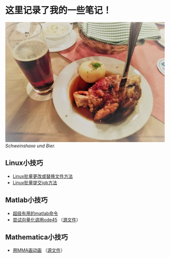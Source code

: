 # 这里记录了我的一些笔记！

![lecker](./figs/lecker_small.jpg)
*Schweinshaxe und Bier.*

## Linux小技巧
- [Linux批量更改或替换文件方法](./linux/Linux批量更改或替换文件方法.md)
- [Linux批量提交job方法](./linux/一次性提交多个job的方法.md)

## Matlab小技巧
- [超级有用的matlab命令](matlab\有用的matlab命令.md)
- [尝试向量化调用ode45](matlab\向量化调用ode45\try_vectrorized_ode45.html) （[源文件](matlab\向量化调用ode45\try_vectrorized_ode45.mlx)）

## Mathematica小技巧
- [用MMA画动画](MMA\用MMA画动画\用MMA画动画.pdf) （[源文件](MMA\用MMA画动画\PlotMovieWithMMA.nb)）